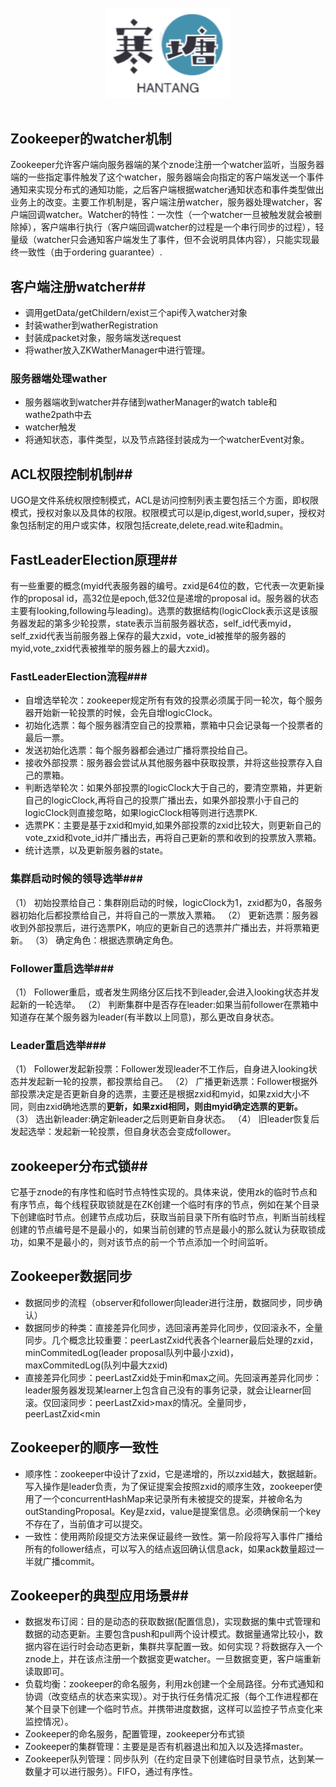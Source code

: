<br>

<div align="center">
    <img src="logo.jpg" width="200px">
</div>

<br>

## Zookeeper的watcher机制 ##
Zookeeper允许客户端向服务器端的某个znode注册一个watcher监听，当服务器端的一些指定事件触发了这个watcher，服务器端会向指定的客户端发送一个事件通知来实现分布式的通知功能，之后客户端根据watcher通知状态和事件类型做出业务上的改变。主要工作机制是，客户端注册watcher，服务器处理watcher，客户端回调watcher。Watcher的特性：一次性（一个watcher一旦被触发就会被删除掉），客户端串行执行（客户端回调watcher的过程是一个串行同步的过程），轻量级（watcher只会通知客户端发生了事件，但不会说明具体内容），只能实现最终一致性（由于ordering guarantee）.
## 客户端注册watcher##
- 调用getData/getChildern/exist三个api传入watcher对象
- 封装wather到watherRegistration
- 封装成packet对象，服务端发送request
- 将wather放入ZKWatherManager中进行管理。
### 服务器端处理wather ###
- 服务器端收到watcher并存储到watherManager的watch table和wathe2path中去
- watcher触发
- 将通知状态，事件类型，以及节点路径封装成为一个watcherEvent对象。
## ACL权限控制机制##
UGO是文件系统权限控制模式，ACL是访问控制列表主要包括三个方面，即权限模式，授权对象以及具体的权限。权限模式可以是ip,digest,world,super，授权对象包括制定的用户或实体，权限包括create,delete,read.wite和admin。
## FastLeaderElection原理##
有一些重要的概念(myid代表服务器的编号。zxid是64位的数，它代表一次更新操作的proposal id，高32位是epoch,低32位是递增的proposal id。服务器的状态主要有looking,following与leading)。选票的数据结构(logicClock表示这是该服务器发起的第多少轮投票，state表示当前服务器状态，self_id代表myid，self_zxid代表当前服务器上保存的最大zxid，vote_id被推举的服务器的myid,vote_zxid代表被推举的服务器上的最大zxid)。
### FastLeaderElection流程###
+ 自增选举轮次：zookeeper规定所有有效的投票必须属于同一轮次，每个服务器开始新一轮投票的时候，会先自增logicClock。
+ 初始化选票：每个服务器清空自己的投票箱，票箱中只会记录每一个投票者的最后一票。
+ 发送初始化选票：每个服务器都会通过广播将票投给自己。
+ 接收外部投票：服务器会尝试从其他服务器中获取投票，并将这些投票存入自己的票箱。
+ 判断选举轮次：如果外部投票的logicClock大于自己的，要清空票箱，并更新自己的logicClock,再将自己的投票广播出去，如果外部投票小于自己的logicClock则直接忽略，如果logicClock相等则进行选票PK.
+ 选票PK：主要是基于zxid和myid,如果外部投票的zxid比较大，则更新自己的vote_zxid和vote_id并广播出去，再将自己更新的票和收到的投票放入票箱。
+ 统计选票，以及更新服务器的state。
### 集群启动时候的领导选举###
（1）	初始投票给自己：集群刚启动的时候，logicClock为1，zxid都为0，各服务器初始化后都投票给自己，并将自己的一票放入票箱。
（2）	更新选票：服务器收到外部投票后，进行选票PK，响应的更新自己的选票并广播出去，并将票箱更新。
（3）	确定角色：根据选票确定角色。
### Follower重启选举###
（1）	Follower重启，或者发生网络分区后找不到leader,会进入looking状态并发起新的一轮选举。
（2）	判断集群中是否存在leader:如果当前follower在票箱中知道存在某个服务器为leader(有半数以上同意)，那么更改自身状态。
### Leader重启选举###
（1）	Follower发起新投票：Follower发现leader不工作后，自身进入looking状态并发起新一轮的投票，都投票给自己。
（2）	广播更新选票：Follower根据外部投票决定是否更新自身的选票，主要还是根据zxid和myid，如果zxid大小不同，则由zxid确地选票的**更新，如果zxid相同，则由myid确定选票的更新。**
（3）	选出新leader:确定新leader之后则更新自身状态。
（4）	旧leader恢复后发起选举：发起新一轮投票，但自身状态会变成follower。
## zookeeper分布式锁##
它基于znode的有序性和临时节点特性实现的。具体来说，使用zk的临时节点和有序节点，每个线程获取锁就是在ZK创建一个临时有序的节点，例如在某个目录下创建临时节点。创建节点成功后，获取当前目录下所有临时节点，判断当前线程创建的节点编号是不是最小的，如果当前创建的节点是最小的那么就认为获取锁成功，如果不是最小的，则对该节点的前一个节点添加一个时间监听。
## Zookeeper数据同步 ##
  * 数据同步的流程（observer和follower向leader进行注册，数据同步，同步确认）
  * 数据同步的种类：直接差异化同步，选回滚再差异化同步，仅回滚永不，全量同步。几个概念比较重要：peerLastZxid代表各个learner最后处理的zxid，minCommitedLog(leader proposal队列中最小zxid)，maxCommitedLog(队列中最大zxid)
  * 直接差异化同步：peerLastZxid处于min和max之间。先回滚再差异化同步：leader服务器发现某learner上包含自己没有的事务记录，就会让learner回滚。仅回滚同步：peerLastZxid>max的情况。全量同步，peerLastZxid<min
## Zookeeper的顺序一致性 ##
   + 顺序性：zookeeper中设计了zxid，它是递增的，所以zxid越大，数据越新。写入操作是leader负责，为了保证提案会按照zxid的顺序生效，zookeeper使用了一个concurrentHashMap来记录所有未被提交的提案，并被命名为outStandingProposal。Key是zxid，value是提案信息。必须确保前一个key不存在了，当前值才可以提交。
   + 一致性：使用两阶段提交方法来保证最终一致性。第一阶段将写入事件广播给所有的follower结点，可以写入的结点返回确认信息ack，如果ack数量超过一半就广播commit。
## Zookeeper的典型应用场景##
+	数据发布订阅：目的是动态的获取数据(配置信息)，实现数据的集中式管理和数据的动态更新。主要包含push和pull两个设计模式。数据量通常比较小，数据内容在运行时会动态更新，集群共享配置一致。如何实现？将数据存入一个znode上，并在该点注册一个数据变更watcher。一旦数据变更，客户端重新读取即可。
+	负载均衡：zookeeper的命名服务，利用zk创建一个全局路径。分布式通知和协调（改变结点的状态来实现）。对于执行任务情况汇报（每个工作进程都在某个目录下创建一个临时节点。并携带进度数据，这样可以监控子节点变化来监控情况）。
+	Zookeeper的命名服务，配置管理，zookeeper分布式锁
+	Zookeeper的集群管理：主要是是否有机器退出和加入以及选择master。
+	Zookeeper队列管理：同步队列（在约定目录下创建临时目录节点，达到某一数量才可以进行服务）。FIFO，通过有序性。
